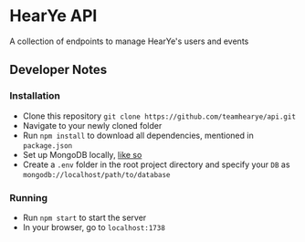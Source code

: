 # HearYe API 
A collection of endpoints to manage HearYe's users and events

## Developer Notes

### Installation
- Clone this repository `git clone https://github.com/teamhearye/api.git` 
- Navigate to your newly cloned folder
- Run `npm install` to download all dependencies, mentioned in `package.json`
- Set up MongoDB locally, [like so](https://docs.mongodb.com/manual/installation/)
- Create a `.env` folder in the root project directory and specify your `DB` as `mongodb://localhost/path/to/database`

### Running
- Run `npm start` to start the server
- In your browser, go to `localhost:1738`
